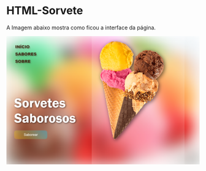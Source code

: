 # HTML-Sorvete

A Imagem abaixo mostra como ficou a interface da página.


![Imagem da interface da página](screen.png)
